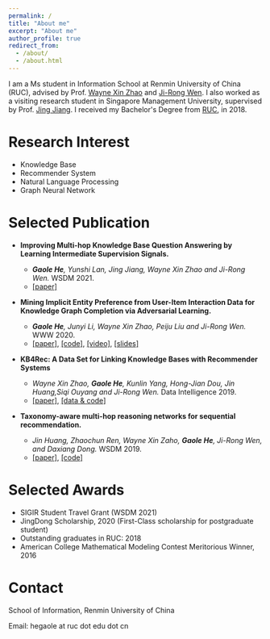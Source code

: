 ```yaml
---
permalink: /
title: "About me"
excerpt: "About me"
author_profile: true
redirect_from: 
  - /about/
  - /about.html
---
```


I am a Ms student in Information School at Renmin University of China (RUC), advised by Prof. [Wayne Xin Zhao](http://playbigdata.ruc.edu.cn/batmanfly/) and [Ji-Rong Wen](https://scholar.google.co.jp/citations?user=tbxCHJgAAAAJ). I also worked as a visiting research student in Singapore Management University, supervised by Prof. [Jing Jiang](http://www.mysmu.edu/faculty/jingjiang/). I received my Bachelor's Degree from [RUC](https://ruc.edu.cn/), in 2018.


Research Interest
======
- Knowledge Base
- Recommender System
- Natural Language Processing
- Graph Neural Network


Selected Publication
======
- **Improving Multi-hop Knowledge Base Question Answering by Learning Intermediate Supervision Signals.**
  - ***Gaole He**, Yunshi Lan, Jing Jiang, Wayne Xin Zhao and Ji-Rong Wen.* WSDM 2021.
  - [[paper]](http://RichardHGL.github.io/files/wsdm2021.pdf)

- **Mining Implicit Entity Preference from User-Item Interaction Data for Knowledge Graph Completion via Adversarial Learning.**
  - ***Gaole He**, Junyi Li, Wayne Xin Zhao, Peiju Liu and Ji-Rong Wen.* WWW 2020.
  - [[paper]](http://RichardHGL.github.io/files/www2020.pdf), [[code]](https://github.com/RichardHGL/UPGAN), [[video]](https://www.youtube.com/watch?v=SABAIvhhMm0&list=PLJNwhMK_V7EyZCUt6SjW4JthoM9-QiHMZ&index=43), [[slides]](https://github.com/RichardHGL/UPGAN/blob/master/www_slides.pptx)

- **KB4Rec: A Data Set for Linking Knowledge Bases with Recommender Systems**
  - *Wayne Xin Zhao, **Gaole He**, Kunlin Yang, Hong-Jian Dou, Jin Huang,Siqi Ouyang and Ji-Rong Wen.* Data Intelligence 2019.
  - [[paper]](http://RichardHGL.github.io/files/KB4Rec.pdf), [[data & code]](https://github.com/RUCDM/KB4Rec)

- **Taxonomy-aware multi-hop reasoning networks for sequential recommendation.**
  - *Jin Huang, Zhaochun Ren, Wayne Xin Zaho, **Gaole He**, Ji-Rong Wen, and Daxiang Dong.*  WSDM 2019.
  - [[paper]](https://dl.acm.org/doi/abs/10.1145/3289600.3290972), [[code]](https://github.com/RUCDM/TMRN)


Selected Awards
======
- SIGIR Student Travel Grant (WSDM 2021)
- JingDong Scholarship, 2020 (First-Class scholarship for postgraduate student)
- Outstanding graduates in RUC: 2018
- American College Mathematical Modeling Contest Meritorious Winner, 2016

Contact
======
School of Information, Renmin University of China

Email: hegaole at ruc dot edu dot cn
